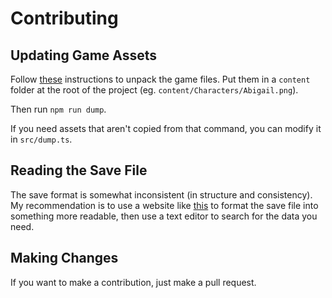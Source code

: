 # Contributing

## Updating Game Assets

Follow [these](https://stardewvalleywiki.com/Modding:Editing_XNB_files#Unpack_game_files) instructions to unpack the game files. Put them in a `content` folder at the root of the project (eg. `content/Characters/Abigail.png`).

Then run `npm run dump`.

If you need assets that aren't copied from that command, you can modify it in `src/dump.ts`.

## Reading the Save File

The save format is somewhat inconsistent (in structure and consistency). My recommendation is to use a website like [this](https://jsonformatter.org/xml-parser) to format the save file into something more readable, then use a text editor to search for the data you need.

## Making Changes

If you want to make a contribution, just make a pull request.